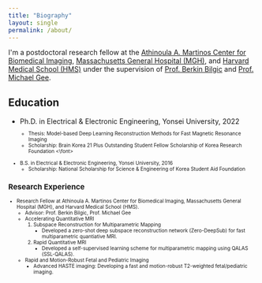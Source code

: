```yaml
---
title: "Biography"
layout: single
permalink: /about/
---
```


I'm a postdoctoral research fellow at the [Athinoula A. Martinos Center for Biomedical Imaging](https://www.martinos.org/), [Massachusetts General Hospital (MGH)](https://www.massgeneral.org/), and [Harvard Medical School (HMS)](https://hms.harvard.edu/) under the supervision of [Prof. Berkin Bilgic](https://martinos.org/~berkin/) and [Prof. Michael Gee](https://www.massgeneral.org/doctors/17954/michael-gee).

## Education
* Ph.D. in Electrical & Electronic Engineering, Yonsei University, 2022
    <font size="1">
    * Thesis: Model-based Deep Learning Reconstruction Methods for Fast Magnetic Resonance Imaging
    * Scholarship: Brain Korea 21 Plus Outstanding Student Fellow Scholarship of Korea Research Foundation
    <\font>
<br/><br/>
* B.S. in Electrical & Electronic Engineering, Yonsei University, 2016
    * Scholarship: National Scholarship for Science & Engineering of Korea Student Aid Foundation

## Research Experience
* Research Fellow at Athinoula A. Martinos Center for Biomedical Imaging, Massachusetts General Hospital (MGH), and Harvard Medical School (HMS).
    * Advisor: Prof. Berkin Bilgic, Prof. Michael Gee
    * Accelerating Quantitative MRI
        1. Subspace Reconstruction for Multiparametric Mapping
            * Developed a zero-shot deep subspace reconstruction network (Zero-DeepSub) for fast multiparametric quantiative MRI.
        1. Rapid Quantitative MRI
            * Developed a self-supervised learning scheme for multiparametric mapping using QALAS (SSL-QALAS).
    * Rapid and Motion-Robust Fetal and Pediatric Imaging
        * Advanced HASTE imaging: Developing a fast and motion-robust T2-weighted fetal/pediatric imaging.
<br/><br/>
